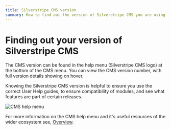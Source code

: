 ```yaml
---
title: Silverstripe CMS version
summary: How to find out the version of Silverstripe CMS you are using.
---
```


# Finding out your version of Silverstripe CMS

The CMS version can be found in the help menu (Silverstripe CMS logo) at the bottom of the CMS menu. You can view the CMS version number, with full version details showing on hover.

Knowing the Silverstripe CMS version is helpful to ensure you use the correct User Help guides, to ensure compatibility of modules, and see what features are part of certain releases.

![CMS help menu](../_images/CMS_help_menu.png)

For more information on the CMS help menu and it's useful resources of the wider ecosystem see, [Overview](overview/#cms-help-menu).
